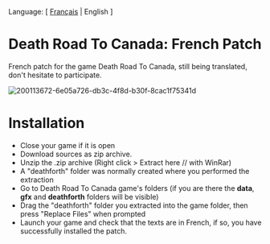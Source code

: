 Language: [ [Français](https://github.com/Limeen/death-road-to-canada-fr) | English ]
# Death Road To Canada: French Patch
French patch for the game Death Road To Canada,
still being translated, don't hesitate to participate.

![200113672-6e05a726-db3c-4f8d-b30f-8cac1f75341d](https://user-images.githubusercontent.com/56938765/200358392-2511ac2a-b6c8-4601-9870-331ef7f11807.png)


# Installation
- Close your game if it is open
- Download sources as zip archive.
- Unzip the .zip archive (Right click > Extract here // with WinRar)
- A "deathforth" folder was normally created where you performed the extraction
- Go to Death Road To Canada game's folders (if you are there the **data**, **gfx** and **deathforth** folders will be visible)
- Drag the "deathforth" folder you extracted into the game folder, then press "Replace Files" when prompted
- Launch your game and check that the texts are in French, if so, you have successfully installed the patch.
